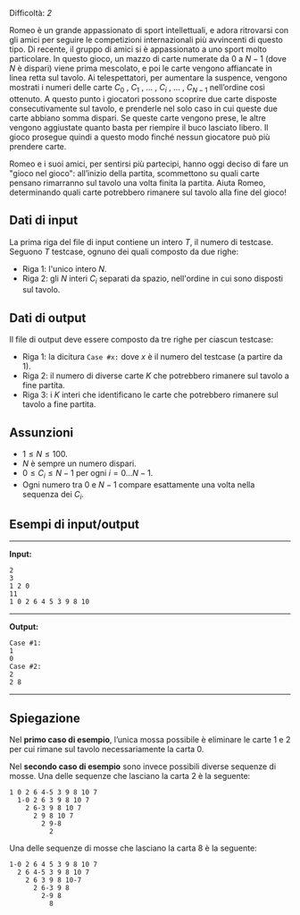 Difficoltà: *2*

Romeo è un grande appassionato di sport intellettuali, e adora ritrovarsi con
gli amici per seguire le competizioni internazionali più avvincenti di questo
tipo. Di recente, il gruppo di amici si è appassionato a uno sport molto
particolare. In questo gioco, un mazzo di carte numerate da $0$ a $N-1$ (dove
$N$ è dispari) viene prima mescolato, e poi le carte vengono affiancate in linea
retta sul tavolo. Ai telespettatori, per aumentare la suspence, vengono mostrati
i numeri delle carte $C_0$ , $C_1$ , ... , $C_i$ , ... , $C_{N-1}$ nell’ordine
così ottenuto. A questo punto i giocatori possono scoprire due carte disposte
consecutivamente sul tavolo, e prenderle nel solo caso in cui queste due carte
abbiano somma dispari. Se queste carte vengono prese, le altre vengono
aggiustate quanto basta per riempire il buco lasciato libero. Il gioco prosegue
quindi a questo modo finché nessun giocatore può più prendere carte.

Romeo e i suoi amici, per sentirsi più partecipi, hanno oggi deciso di fare un
"gioco nel gioco": all’inizio della partita, scommettono su quali carte pensano
rimarranno sul tavolo una volta finita la partita. Aiuta Romeo, determinando
quali carte potrebbero rimanere sul tavolo alla fine del gioco!

## Dati di input

La prima riga del file di input contiene un intero $T$, il numero di testcase.
Seguono $T$ testcase, ognuno dei quali composto da due righe:

- Riga $1$: l'unico intero $N$.
- Riga $2$: gli $N$ interi $C_i$ separati da spazio, nell'ordine in cui sono
  disposti sul tavolo.

## Dati di output

Il file di output deve essere composto da tre righe per ciascun testcase:

- Riga $1$: la dicitura `Case #x:` dove $x$ è il numero del testcase (a partire
  da $1$).
- Riga $2$: il numero di diverse carte $K$ che potrebbero rimanere sul tavolo a
  fine partita.
- Riga $3$: i $K$ interi che identificano le carte che potrebbero rimanere sul
  tavolo a fine partita.

## Assunzioni

- $1 \le N \le 100$.
- $N$ è sempre un numero dispari.
- $0 \le C_i \le N-1$ per ogni $i = 0...N-1$.
- Ogni numero tra 0 e $N-1$ compare esattamente una volta nella sequenza dei $C_i$.

## Esempi di input/output

***

**Input:**
```
2
3
1 2 0
11
1 0 2 6 4 5 3 9 8 10
```

***

**Output:**
```
Case #1:
1
0
Case #2:
2
2 8
```

***

## Spiegazione

Nel **primo caso di esempio**, l’unica mossa possibile è eliminare le carte 1 e 2 per cui rimane sul tavolo necessariamente la carta 0.

Nel **secondo caso di esempio** sono invece possibili diverse sequenze di mosse. Una delle sequenze che lasciano la carta 2 è la seguente:

```
1 0 2 6 4-5 3 9 8 10 7
  1-0 2 6 3 9 8 10 7
    2 6-3 9 8 10 7
      2 9 8 10 7
        2 9-8
          2
```

Una delle sequenze di mosse che lasciano la carta 8 è la seguente:
```
1-0 2 6 4 5 3 9 8 10 7
  2 6 4-5 3 9 8 10 7
    2 6 3 9 8 10-7
      2 6-3 9 8
        2-9 8
          8
```
